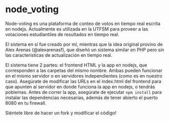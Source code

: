 node_voting
===========

Node-voting es una plataforma de conteo de votos en tiempo real escrita en nodejs. Actualmente es utilizada en la UTFSM para proveer a las votaciones estudiantiles de resultados en tiempo real.

El sistema en sí fue creado por mí, mientras que la idea original provino de Alex Arenas (@alexarenasf), que diseñó un sistema similar en PHP pero sin las características de actualización en tiempo real.

El sistema tiene 2 partes: el frontend HTML y la app en nodejs, que corresponden a las carpetas del mismo nombre. Ambas pueden funcionar en el mismo servidor o en servidores independientes (como es en nuestro caso). Asegúrate de modificar las URLs en el index.html del frontend para que apunten al servidor en donde funciona la app en nodejs, o tendrás poblemas. Antes de correr la app, asegúrate de ejecutar ```npm install``` para instalar las dependencias necesarias, además de tener abierto el puerto 8080 en tu firewall.

Siéntete libre de hacer un fork y modificar el código!